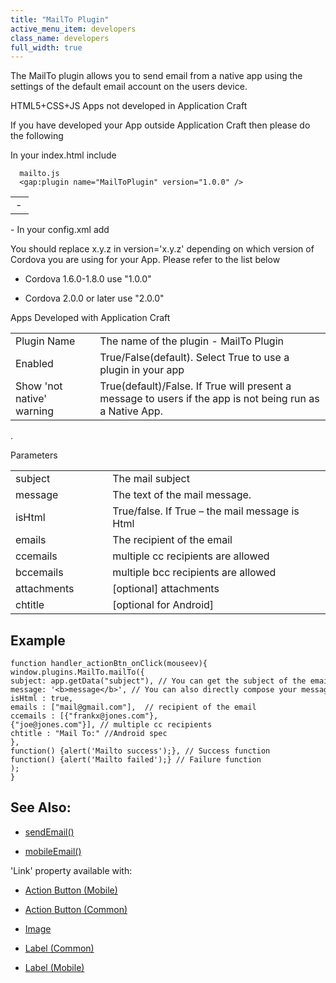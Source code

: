 ```yaml
---
title: "MailTo Plugin"
active_menu_item: developers
class_name: developers
full_width: true
---
```



The MailTo plugin allows you to send email from a native app using the settings of the default email account on the users device.

HTML5+CSS+JS Apps not developed in Application Craft

If you have developed your App outside Application Craft then please do the following

<table>
<tr>
<td width="13">
 - 

</td>
In your index.html include

      mailto.js
      <gap:plugin name="MailToPlugin" version="1.0.0" />
     

</tr>
</table>
 - In your config.xml add

You should replace x.y.z in version='x.y.z' depending on which version of Cordova you are using for your App. Please refer to the list below

 - Cordova 1.6.0-1.8.0 use "1.0.0"

 - Cordova 2.0.0 or later use "2.0.0"

Apps Developed with Application Craft

<table>
<tr>
<td width="170">
Plugin Name

</td>
<td width="17">
</td>
<td width="755">
The name of the plugin - MailTo Plugin

</td>
</tr>
<tr>
<td width="170">
Enabled

</td>
<td width="17">
</td>
<td width="755">
True/False(default). Select True to use a plugin in your app

</td>
</tr>
<tr>
<td width="170">
Show 'not native' warning

</td>
<td width="17">
</td>
<td width="755">
True(default)/False. If True will present a message to users if the app is not being run as a Native App.

</td>
</tr>
</table>
.

Parameters

<table>
<tr>
<td width="168">
subject

</td>
<td width="21">

</td>
<td width="691">
The mail subject

</td>
</tr>
<tr>
<td width="168">
message

</td>
<td width="21">

</td>
<td width="691">
The text of the mail message.

</td>
</tr>
<tr>
<td width="168">
isHtml

</td>
<td width="21">

</td>
<td width="691">
True/false. If True – the mail message is Html

</td>
</tr>
<tr>
<td width="168">
emails

</td>
<td width="21">

</td>
<td width="691">
The recipient of the email

</td>
</tr>
<tr>
<td width="168">
ccemails

</td>
<td width="21">

</td>
<td width="691">
multiple cc recipients are allowed

</td>
</tr>
<tr>
<td width="168">
bccemails

</td>
<td width="21">

</td>
<td width="691">
multiple bcc recipients are allowed

</td>
</tr>
<tr>
<td width="168">
attachments

</td>
<td width="21">

</td>
<td width="691">
[optional] attachments

</td>
</tr>
<tr>
<td width="168">
chtitle

</td>
<td width="21">

</td>
<td width="691">
[optional for Android]

</td>
</tr>
</table>

## Example

    function handler_actionBtn_onClick(mouseev){
    window.plugins.MailTo.mailTo({
    subject: app.getData("subject"), // You can get the subject of the email from a widget
    message: '<b>message</b>', // You can also directly compose your message/subject (HTML allowed)
    isHtml : true,
    emails : ["mail@gmail.com"],  // recipient of the email
    ccemails : [{"frankx@jones.com"},{"joe@jones.com"}], // multiple cc recipients
    chtitle : "Mail To:" //Android spec
    },
    function() {alert('Mailto success');}, // Success function
    function() {alert('Mailto failed');} // Failure function
    );
    }
   

## See Also:

 - [sendEmail()](../../../../scripting-apis/server-side-api/ssj-object/miscellaneous/sendemail2)

 - [mobileEmail()](../../../../scripting-apis/client-api/app-functions/mobileemail)

'Link' property available with:

 - [Action Button (Mobile)](../../../../widget-properties-events/mobile/mobaction-button)

 - [Action Button (Common)](../../../../widget-properties-events/mobile/mobaction-button)

 - [Image](../../../../widget-properties-events/common/image)

 - [Label (Common)](../../../../widget-properties-events/common/label)

 - [Label (Mobile)](../../../../widget-properties-events/mobile/moblabel)

